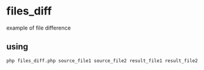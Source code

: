 # files_diff
example of file difference
## using
```
php files_diff.php source_file1 source_file2 result_file1 result_file2
```

